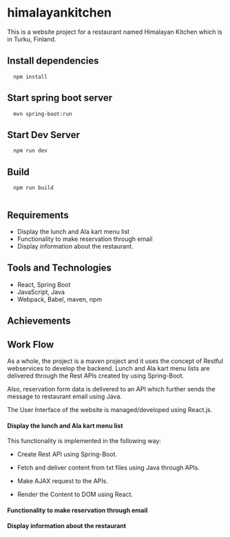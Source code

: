 # himalayankitchen

This is a website project for a restaurant named Himalayan Kitchen which is in Turku, Finland.

## Install dependencies

```
  npm install 

```
## Start spring boot server 

``` 
  mvn spring-boot:run

```

## Start Dev Server 

``` 
  npm run dev

```

## Build 

``` 
  npm run build 
  
```

## Requirements
- Display the lunch and Ala kart menu list
- Functionality to make reservation through email
- Display information about the restaurant.

## Tools and Technologies

- React, Spring Boot
- JavaScript, Java
- Webpack, Babel, maven, npm

## Achievements

## Work Flow

As a whole, the project is a maven project and it uses the concept of Restful webservices to develop the backend. Lunch and Ala kart menu lists are delivered through the Rest APIs created by using Spring-Boot.

Also, reservation form data is delivered to an API which further sends the message to restaurant email using Java.

The User Interface of the website is managed/developed using React.js.

#### Display the lunch and Ala kart menu list

This functionality is implemented in the following way:
- Create Rest API using Spring-Boot.
- Fetch and deliver content from txt files using Java through APIs.

- Make AJAX request to the APIs.
- Render the Content to DOM using React.

#### Functionality to make reservation through email

#### Display information about the restaurant
